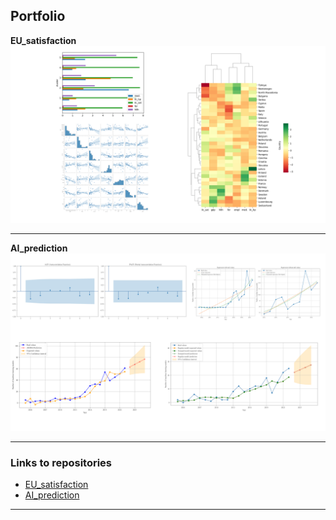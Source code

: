 ## Portfolio


**EU_satisfaction**
<img src="./images/EU_satisfaction.png?raw=true"/>

---
**AI_prediction**
<img src="./images/ai_prediction.png?raw=true"/>

---

### Links to repositories

- [EU_satisfaction](https://github.com/kacper22g/EU_citizens_satisfaction)
- [AI_prediction](https://github.com/kacper22g/AI_prediction)
---

